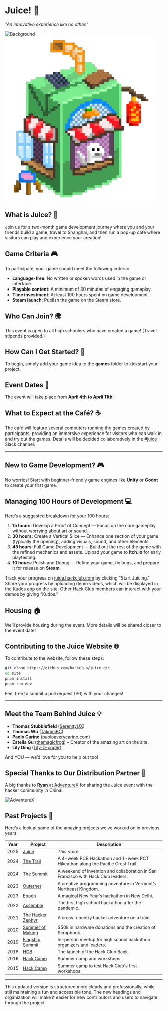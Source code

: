 # Juice! 🧃

*"An innovative experience like no other."*

![Background](https://github.com/user-attachments/assets/156b45a9-25bd-4808-9fca-456a66d2cd93)  
![Juicebox Building](https://github.com/hackclub/juice/blob/main/site/public/juicebigimage.png)

## What is Juice? 🍹

Join us for a two-month game development journey where you and your friends build a game, travel to Shanghai, and then run a pop-up café where visitors can play and experience your creation!

## Game Criteria 🎮

To participate, your game should meet the following criteria:

- **Language-free**: No written or spoken words used in the game or interface.
- **Playable content**: A minimum of 30 minutes of engaging gameplay.
- **Time investment**: At least 100 hours spent on game development.
- **Steam launch**: Publish the game on the Steam store.

## Who Can Join? 🌍

This event is open to all high schoolers who have created a game! (Travel stipends provided.)

## How Can I Get Started? 🚀

To begin, simply add your game idea to the **games** folder to kickstart your project.

## Event Dates 📅

The event will take place from **April 4th to April 11th**!

## What to Expect at the Café? ☕️

The café will feature several computers running the games created by participants, providing an immersive experience for visitors who can walk in and try out the games. Details will be decided collaboratively in the [#juice](https://hackclub.slack.com/archives/C088UF12N1Z) Slack channel.

---

## New to Game Development? 🎮

No worries! Start with beginner-friendly game engines like **Unity** or **Godot** to create your first game.

## Managing 100 Hours of Development 💻

Here’s a suggested breakdown for your 100 hours:

1. **15 hours**: Develop a Proof of Concept — Focus on the core gameplay without worrying about art or sound.
2. **30 hours**: Create a Vertical Slice — Enhance one section of your game (typically the opening), adding visuals, sound, and other elements.
3. **45 hours**: Full Game Development — Build out the rest of the game with the refined mechanics and assets. Upload your game to **itch.io** for early playtesting.
4. **10 hours**: Polish and Debug — Refine your game, fix bugs, and prepare it for release on **Steam**.

Track your progress on [juice.hackclub.com](https://juice.hackclub.com/) by clicking "Start Juicing." Share your progress by uploading demo videos, which will be displayed in the Kudos app on the site. Other Hack Club members can interact with your demos by giving “Kudos.”

## Housing 🏠

We’ll provide housing during the event. More details will be shared closer to the event date!

## Contributing to the Juice Website 🌐

To contribute to the website, follow these steps:

```bash
git clone https://github.com/hackclub/juice.git
cd site
pnpm install  
pnpm run dev  
```

Feel free to submit a pull request (PR) with your changes!

---

## Meet the Team Behind Juice 💡

- **Thomas Stubblefield** ([SerenityUX](https://github.com/SerenityUX))
- **Thomas Wu** ([TakumiBC](https://github.com/TakumiBC))
- **Paolo Carino** ([paoloaverycarino.com](https://www.paoloaverycarino.com))
- **Estella Gu** ([themagicfrog](https://github.com/themagicfrog)) – Creator of the amazing art on the site.
- **Lily Ding** ([Lily-D-coder](https://github.com/Lily-D-coder))

And YOU — we’d love for you to help out too!

## Special Thanks to Our Distribution Partner 🎉

A big thanks to **Ryan** at [AdventureX](adventure-x.org) for sharing the Juice event with the hacker community in China!

![AdventureX](https://github.com/hackclub/juice/blob/main/AdventureX.png)

## Past Projects 🌟

Here’s a look at some of the amazing projects we’ve worked on in previous years:

| Year | Project                                                    | Description                                                  |
|------|------------------------------------------------------------|--------------------------------------------------------------|
| 2025 | [Juice](https://juice.hackclub.com)                        | *This repo!*                                                 |
| 2024 | [The Trail](https://trail.hackclub.com)                    | A 4-week PCB Hackathon and 1-week PCT Hikeathon along the Pacific Crest Trail. |
| 2024 | [The Summit](https://summit.hackclub.com)                  | A weekend of invention and collaboration in San Francisco with Hack Club leaders. |
| 2023 | [Outernet](https://outernet.hackclub.com)                  | A creative programming adventure in Vermont’s Northeast Kingdom. |
| 2023 | [Epoch](https://epoch.hackclub.com)                        | A magical New Year’s hackathon in New Delhi. |
| 2022 | [Assemble](https://assemble.hackclub.com)                  | The first high school hackathon after the pandemic. |
| 2021 | [The Hacker Zephyr](https://github.com/hackclub/the-hacker-zephyr) | A cross-country hacker adventure on a train. |
| 2020 | [Summer of Making](https://summer.hackclub.com)            | $50k in hardware donations and the creation of Scrapbook. |
| 2019 | [Flagship Summit](https://flagship.hackclub.com)           | In-person meetup for high school hackathon organizers and leaders. |
| 2018 | [HCB](https://hackclub.com/bank/)                          | The launch of the Hack Club Bank. |
| 2016 | [Hack Camp](https://github.com/hackclub/camp/tree/master/2016) | Summer camp and workshops. |
| 2015 | [Hack Camp](https://github.com/hackclub/camp/tree/master/2015) | Summer camp to test Hack Club's first workshops. |

---

This updated version is structured more clearly and professionally, while still maintaining a fun and accessible tone. The new headings and organization will make it easier for new contributors and users to navigate through the project.
